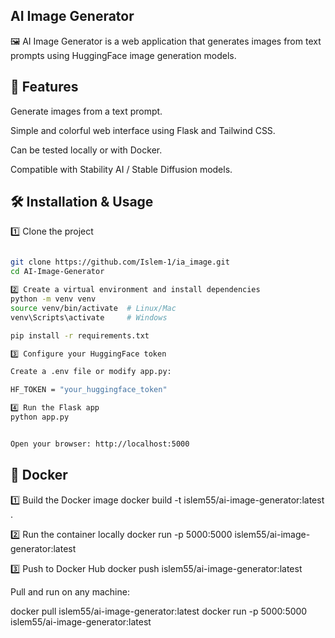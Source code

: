 ## AI Image Generator

🖼️ AI Image Generator is a web application that generates images from text prompts using HuggingFace image generation models.

## 🚀 Features


Generate images from a text prompt.

Simple and colorful web interface using Flask and Tailwind CSS.

Can be tested locally or with Docker.

Compatible with Stability AI / Stable Diffusion models.

## 🛠️ Installation & Usage

1️⃣ Clone the project
```bash

git clone https://github.com/Islem-1/ia_image.git
cd AI-Image-Generator

2️⃣ Create a virtual environment and install dependencies
python -m venv venv
source venv/bin/activate  # Linux/Mac
venv\Scripts\activate     # Windows

pip install -r requirements.txt

3️⃣ Configure your HuggingFace token

Create a .env file or modify app.py:

HF_TOKEN = "your_huggingface_token"

4️⃣ Run the Flask app
python app.py


Open your browser: http://localhost:5000
```
## 🐳 Docker

1️⃣ Build the Docker image
docker build -t islem55/ai-image-generator:latest .

2️⃣ Run the container locally
docker run -p 5000:5000 islem55/ai-image-generator:latest

3️⃣ Push to Docker Hub
docker push islem55/ai-image-generator:latest


Pull and run on any machine:

docker pull islem55/ai-image-generator:latest
docker run -p 5000:5000 islem55/ai-image-generator:latest
